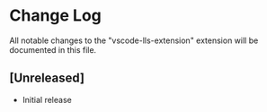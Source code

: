 # Change Log

All notable changes to the "vscode-lls-extension" extension will be documented in this file.

## [Unreleased]

- Initial release